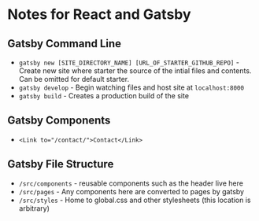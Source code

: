 # Notes for React and Gatsby

## Gatsby Command Line

- `gatsby new [SITE_DIRECTORY_NAME] [URL_OF_STARTER_GITHUB_REPO]` - Create new site where starter the source of the intial files and contents. Can be omitted for default starter.
- `gatsby develop` - Begin watching files and host site at `localhost:8000`
- `gatsby build` - Creates a production build of the site

## Gatsby Components

- `<Link to="/contact/">Contact</Link>`

## Gatsby File Structure

- `/src/components` - reusable components such as the header live here
- `/src/pages` - Any components here are converted to pages by gatsby
- `/src/styles` - Home to global.css and other stylesheets (this location is arbitrary)
